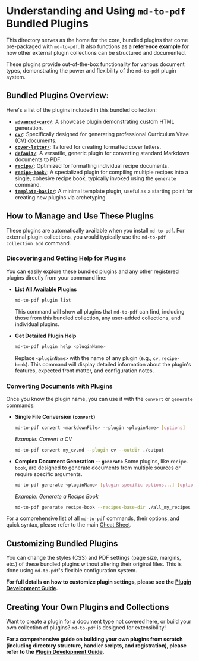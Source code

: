 # Understanding and Using `md-to-pdf` Bundled Plugins

This directory serves as the home for the core, bundled plugins that come pre-packaged with `md-to-pdf`. It also functions as a **reference example** for how other external plugin collections can be structured and documented.

These plugins provide out-of-the-box functionality for various document types, demonstrating the power and flexibility of the `md-to-pdf` plugin system.

## Bundled Plugins Overview:

Here's a list of the plugins included in this bundled collection:

* [**`advanced-card/`**](advanced-card/): A showcase plugin demonstrating custom HTML generation.
* [**`cv/`**](cv/): Specifically designed for generating professional Curriculum Vitae (CV) documents.
* [**`cover-letter/`**](cover-letter/): Tailored for creating formatted cover letters.
* [**`default/`**](default/): A versatile, generic plugin for converting standard Markdown documents to PDF.
* [**`recipe/`**](recipe/): Optimized for formatting individual recipe documents.
* [**`recipe-book/`**](recipe-book/): A specialized plugin for compiling multiple recipes into a single, cohesive recipe book, typically invoked using the `generate` command.
* [**`template-basic/`**](template-basic/): A minimal template plugin, useful as a starting point for creating new plugins via archetyping.

## How to Manage and Use These Plugins

These plugins are automatically available when you install `md-to-pdf`. For external plugin collections, you would typically use the `md-to-pdf collection add` command.

### Discovering and Getting Help for Plugins

You can easily explore these bundled plugins and any other registered plugins directly from your command line:

* **List All Available Plugins**

   ```bash
   md-to-pdf plugin list
   ```

   This command will show all plugins that `md-to-pdf` can find, including those from this bundled collection, any user-added collections, and individual plugins.

* **Get Detailed Plugin Help**

   ```bash
   md-to-pdf plugin help <pluginName>
   ```

   Replace `<pluginName>` with the name of any plugin (e.g., `cv`, `recipe-book`). This command will display detailed information about the plugin's features, expected front matter, and configuration notes.

### Converting Documents with Plugins

Once you know the plugin name, you can use it with the `convert` or `generate` commands:

* **Single File Conversion (`convert`)**

   ```bash
   md-to-pdf convert <markdownFile> --plugin <pluginName> [options]
   ```

   *Example: Convert a CV*

   ```bash
   md-to-pdf convert my_cv.md --plugin cv --outdir ./output
   ```

* **Complex Document Generation -- `generate`**
   Some plugins, like `recipe-book`, are designed to generate documents from multiple sources or require specific arguments.

   ```bash
   md-to-pdf generate <pluginName> [plugin-specific-options...] [options]
   ```

   *Example: Generate a Recipe Book*

   ```bash
   md-to-pdf generate recipe-book --recipes-base-dir ./all_my_recipes --filename "MyCookbook.pdf"
   ```

For a comprehensive list of all `md-to-pdf` commands, their options, and quick syntax, please refer to the main [Cheat Sheet](../docs/refs/cheat-sheet.md).

## Customizing Bundled Plugins

You can change the styles (CSS) and PDF settings (page size, margins, etc.) of these bundled plugins without altering their original files. This is done using `md-to-pdf`'s flexible configuration system.

**For full details on how to customize plugin settings, please see the [Plugin Development Guide](../docs/guides/plugin-development.md).**

## Creating Your Own Plugins and Collections

Want to create a plugin for a document type not covered here, or build your own collection of plugins? `md-to-pdf` is designed for extensibility!

**For a comprehensive guide on building your own plugins from scratch (including directory structure, handler scripts, and registration), please refer to the [Plugin Development Guide](../docs/guides/plugin-development.md).**
